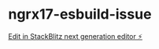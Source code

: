 # ngrx17-esbuild-issue

[Edit in StackBlitz next generation editor ⚡️](https://stackblitz.com/~/github.com/thoussem/ngrx17-esbuild-issue)